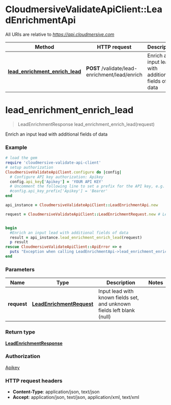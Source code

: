 # CloudmersiveValidateApiClient::LeadEnrichmentApi

All URIs are relative to *https://api.cloudmersive.com*

Method | HTTP request | Description
------------- | ------------- | -------------
[**lead_enrichment_enrich_lead**](LeadEnrichmentApi.md#lead_enrichment_enrich_lead) | **POST** /validate/lead-enrichment/lead/enrich | Enrich an input lead with additional fields of data


# **lead_enrichment_enrich_lead**
> LeadEnrichmentResponse lead_enrichment_enrich_lead(request)

Enrich an input lead with additional fields of data

### Example
```ruby
# load the gem
require 'cloudmersive-validate-api-client'
# setup authorization
CloudmersiveValidateApiClient.configure do |config|
  # Configure API key authorization: Apikey
  config.api_key['Apikey'] = 'YOUR API KEY'
  # Uncomment the following line to set a prefix for the API key, e.g. 'Bearer' (defaults to nil)
  #config.api_key_prefix['Apikey'] = 'Bearer'
end

api_instance = CloudmersiveValidateApiClient::LeadEnrichmentApi.new

request = CloudmersiveValidateApiClient::LeadEnrichmentRequest.new # LeadEnrichmentRequest | Input lead with known fields set, and unknown fields left blank (null)


begin
  #Enrich an input lead with additional fields of data
  result = api_instance.lead_enrichment_enrich_lead(request)
  p result
rescue CloudmersiveValidateApiClient::ApiError => e
  puts "Exception when calling LeadEnrichmentApi->lead_enrichment_enrich_lead: #{e}"
end
```

### Parameters

Name | Type | Description  | Notes
------------- | ------------- | ------------- | -------------
 **request** | [**LeadEnrichmentRequest**](LeadEnrichmentRequest.md)| Input lead with known fields set, and unknown fields left blank (null) | 

### Return type

[**LeadEnrichmentResponse**](LeadEnrichmentResponse.md)

### Authorization

[Apikey](../README.md#Apikey)

### HTTP request headers

 - **Content-Type**: application/json, text/json
 - **Accept**: application/json, text/json, application/xml, text/xml



